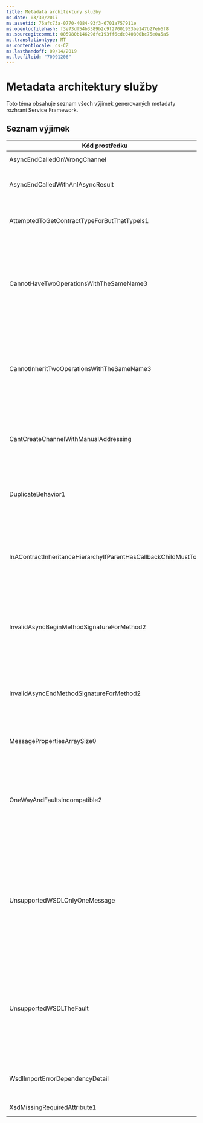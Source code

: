 ```yaml
---
title: Metadata architektury služby
ms.date: 03/30/2017
ms.assetid: 76afc73a-0770-4084-93f3-6701a757911e
ms.openlocfilehash: f3e73df54b3389b2c9f27001953be147b27eb6f8
ms.sourcegitcommit: 005980b14629dfc193ff6cdc040800bc75e0a5a5
ms.translationtype: MT
ms.contentlocale: cs-CZ
ms.lasthandoff: 09/14/2019
ms.locfileid: "70991206"
---
```

# <a name="service-framework-metadata"></a>Metadata architektury služby
Toto téma obsahuje seznam všech výjimek generovaných metadaty rozhraní Service Framework.  
  
## <a name="exception-list"></a>Seznam výjimek  
  
|Kód prostředku|Řetězec prostředku|  
|-------------------|---------------------|  
|AsyncEndCalledOnWrongChannel|V nesprávném kanálu byl volán asynchronní konec.|  
|AsyncEndCalledWithAnIAsyncResult|Asynchronní ukončení bylo voláno s objektem IAsyncResult z jiné metody begin.|  
|AttemptedToGetContractTypeForButThatTypeIs1|Byl proveden pokus o získání typu kontraktu pro zadaný typ. Typ není ServiceContract a nedědí třídu ServiceContract.|  
|CannotHaveTwoOperationsWithTheSameName3|Nelze mít dvě operace ve stejné kontraktu se stejným názvem. Zadané metody v zadaném typu porušují toto pravidlo. Změnou názvu metody nebo pomocí vlastnosti Name atributu OperationContractAttribute změňte název jedné z operací.|  
|CannotInheritTwoOperationsWithTheSameName3|Nelze zdědit dvě různé operace se stejným názvem. Zadaná operace ze zadaných kontraktů porušuje toto pravidlo. Změnou názvu metody nebo pomocí vlastnosti Name atributu OperationContractAttribute změňte název jedné z operací.|  
|CantCreateChannelWithManualAddressing|Nelze vytvořit kanál pro kontrakt, který vyžaduje požadavek nebo odpověď a vazbu, která vyžaduje ruční adresování, ale podporuje pouze duplexní komunikaci.|  
|DuplicateBehavior1|Hodnotu nelze přidat do kolekce. Kolekce již obsahuje položku stejného zadaného typu. Tato kolekce podporuje pouze jednu instanci každého typu.|  
|InAContractInheritanceHierarchyIfParentHasCallbackChildMustToo|Vzhledem k tomu, že zadaný kontrakt základní služby má zadanou smlouvu zpětného volání, zadaný odvozený kontrakt služby musí také zadat buď zadaný typ, nebo odvozený typ jako svůj kontrakt zpětného volání.|  
|InvalidAsyncBeginMethodSignatureForMethod2|Neplatná signatura asynchronní metody begin pro zadanou metodu v zadaném typu třídy ServiceContract. Metoda Begin musí jako poslední dva argumenty přijmout AsyncCallback a Object a vracet IAsyncResult.|  
|InvalidAsyncEndMethodSignatureForMethod2|Neplatná signatura asynchronní metody end pro zadanou metodu v zadaném typu třídy ServiceContract. Vaše metoda end musí převzít rozhraní IAsyncResult jako poslední argument.|  
|MessagePropertiesArraySize0|Předané pole nemá dostatek místa pro uložení všech vlastností obsažených v této kolekci.|  
|OneWayAndFaultsIncompatible2|Zadaná metoda v zadaném typu je označena jako IsOneWay = true a deklaruje jednu nebo více FaultContractAttributes. Jednosměrné metody nemohou deklarovat FaultContractAttributes. Změňte IsOneWay na false nebo odeberte FaultContractAttributes.|  
|UnsupportedWSDLOnlyOneMessage|Nepodporovaný jazyk popisu webové služby Pro chybové zprávy je podporována pouze jedna část zprávy. Tato chybová zpráva odkazuje na více než jednu část zprávy. Máte-li přístup pro úpravy k souboru jazyka popisu webové služby, můžete tento problém vyřešit odebráním dalších částí zpráv, které chybové zprávy odkazují pouze na jednu část.|  
|UnsupportedWSDLTheFault|Nepodporovaný jazyk popisu webové služby Část chybové zprávy musí odkazovat na element. Tato chybová zpráva neodkazuje na element. Máte-li přístup pro úpravy k dokumentu definice Web Services, můžete problém vyřešit tak, že na element schématu odkazujete pomocí atributu ' element '.|  
|WsdlImportErrorDependencyDetail|Při importu zadaného, na kterém je závislá jiná zadaná hodnota, došlo k chybě. Cesta XPath je také určena.|  
|XsdMissingRequiredAttribute1|Chybí zadaný požadovaný atribut.|
